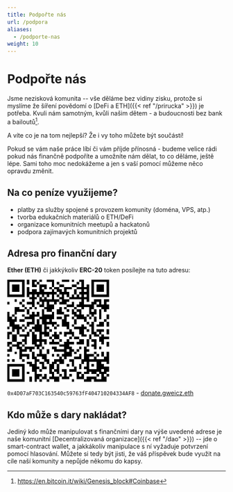 ```yaml
---
title: Podpořte nás
url: /podpora
aliases:
  - /podporte-nas
weight: 10
---
```


# Podpořte nás

Jsme nezisková komunita -- vše děláme bez vidiny zisku, protože si myslíme že šíření povědomí o [DeFi a ETH]({{< ref "/prirucka" >}}) je potřeba. Kvuli nám samotným, kvůli našim dětem - a budoucnosti bez bank a bailoutů[^1].

A víte co je na tom nejlepší? Že i vy toho můžete být součástí!

Pokud se vám naše práce líbí či vám příjde přínosná - budeme velice rádi pokud nás finančně podpoříte a umožníte nám dělat, to co děláme, ještě lépe. Sami toho moc nedokážeme a jen s vaší pomocí můžeme něco opravdu změnit.

## Na co peníze využijeme?

* platby za služby spojené s provozem komunity (doména, VPS, atp.)
* tvorba edukačních materiálů o ETH/DeFi
* organizace komunitních meetupů a hackatonů
* podpora zajímavých komunitních projektů

## Adresa pro finanční dary

**Ether (ETH)** či jakkýkoliv **ERC-20** token posílejte na tuto adresu:

[![](/img/donate-qr.png)](https://etherscan.io/address/donate.gweicz.eth)

`0x4D07aF703C163540c59763fF404710204334AF8` - [donate.gweicz.eth](https://etherscan.io/address/donate.gweicz.eth)

## Kdo může s dary nakládat?
Jediný kdo může manipulovat s finančními dary na výše uvedené adrese je naše komunitní [Decentralizovaná organizace]({{< ref "/dao" >}}) -- jde o smart-contract wallet, a jakkákoliv manipulace s ní vyžaduje potvrzení pomocí hlasování. Můžete si tedy být jisti, že váš příspěvek bude využit na cíle naší komunity a nepůjde někomu do kapsy.

[^1]: <https://en.bitcoin.it/wiki/Genesis_block#Coinbase>
